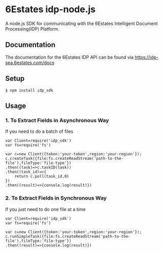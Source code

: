 # 6Estates idp-node.js
A node.js SDK for communicating with the 6Estates Intelligent Document Processing(IDP) Platform.

## Documentation
The documentation for the 6Estates IDP API can be found via https://idp-sea.6estates.com/docs

## Setup
    $ npm install idp_sdk
    
## Usage
### 1. To Extract Fields in Asynchronous Way
If you need to do a batch of files


    var Client=require('idp_sdk')
    var fs=require('fs')

    var c=new Client({token:'your-token',region:'your-region'});
    c.createTask({file:fs.createReadStream('path-to-the-file'),fileType:'file-type'})
    .then((task)=>c.taskID(task))
    .then((task_id)=>{
        return c.poll(task_id,0)
    })
    .then((result)=>{console.log(result)})

### 2. To Extract Fields in Synchronous Way
If you just need to do one file at a time

    var Client=require('idp_sdk')
    var fs=require('fs')

    var c=new Client({token:'your-token',region:'your-region'});
    c.runSimpleTask({file:fs.createReadStream('path-to-the-file'),fileType:'file-type'})
    .then((result)=>{console.log(result)})
